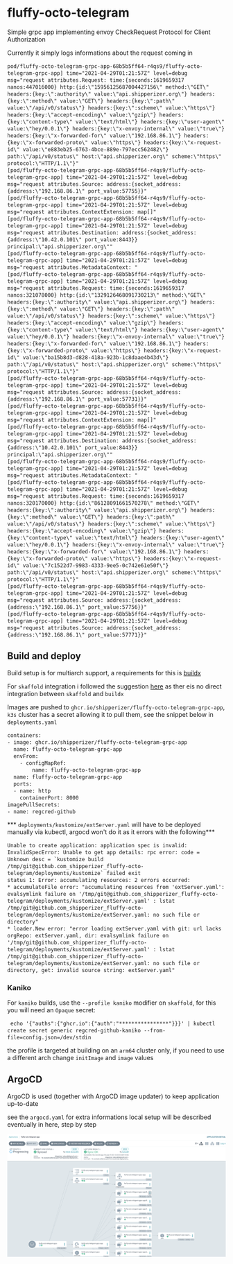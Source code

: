 # fluffy-octo-telegram

Simple grpc app implementing envoy CheckRequest Protocol for Client Authorization

Currently it simply logs informations about the request coming in

```
pod/fluffy-octo-telegram-grpc-app-68b5b5ff64-r4qs9/fluffy-octo-telegram-grpc-app] time="2021-04-29T01:21:57Z" level=debug msg="request attributes.Request: time:{seconds:1619659317 nanos:447016000} http:{id:\"15956125687004427156\" method:\"GET\" headers:{key:\":authority\" value:\"api.shipperizer.org\"} headers:{key:\":method\" value:\"GET\"} headers:{key:\":path\" value:\"/api/v0/status\"} headers:{key:\":scheme\" value:\"https\"} headers:{key:\"accept-encoding\" value:\"gzip\"} headers:{key:\"content-type\" value:\"text/html\"} headers:{key:\"user-agent\" value:\"hey/0.0.1\"} headers:{key:\"x-envoy-internal\" value:\"true\"} headers:{key:\"x-forwarded-for\" value:\"192.168.86.1\"} headers:{key:\"x-forwarded-proto\" value:\"https\"} headers:{key:\"x-request-id\" value:\"e883eb25-6763-4bce-889e-797ecc562482\"} path:\"/api/v0/status\" host:\"api.shipperizer.org\" scheme:\"https\" protocol:\"HTTP/1.1\"}"
[pod/fluffy-octo-telegram-grpc-app-68b5b5ff64-r4qs9/fluffy-octo-telegram-grpc-app] time="2021-04-29T01:21:57Z" level=debug msg="request attributes.Source: address:{socket_address:{address:\"192.168.86.1\" port_value:57755}}"
[pod/fluffy-octo-telegram-grpc-app-68b5b5ff64-r4qs9/fluffy-octo-telegram-grpc-app] time="2021-04-29T01:21:57Z" level=debug msg="request attributes.ContextExtension: map[]"
[pod/fluffy-octo-telegram-grpc-app-68b5b5ff64-r4qs9/fluffy-octo-telegram-grpc-app] time="2021-04-29T01:21:57Z" level=debug msg="request attributes.Destination: address:{socket_address:{address:\"10.42.0.101\" port_value:8443}} principal:\"api.shipperizer.org\""
[pod/fluffy-octo-telegram-grpc-app-68b5b5ff64-r4qs9/fluffy-octo-telegram-grpc-app] time="2021-04-29T01:21:57Z" level=debug msg="request attributes.MetadataContext: "
[pod/fluffy-octo-telegram-grpc-app-68b5b5ff64-r4qs9/fluffy-octo-telegram-grpc-app] time="2021-04-29T01:21:57Z" level=debug msg="request attributes.Request: time:{seconds:1619659317 nanos:321078000} http:{id:\"1329126468091730213\" method:\"GET\" headers:{key:\":authority\" value:\"api.shipperizer.org\"} headers:{key:\":method\" value:\"GET\"} headers:{key:\":path\" value:\"/api/v0/status\"} headers:{key:\":scheme\" value:\"https\"} headers:{key:\"accept-encoding\" value:\"gzip\"} headers:{key:\"content-type\" value:\"text/html\"} headers:{key:\"user-agent\" value:\"hey/0.0.1\"} headers:{key:\"x-envoy-internal\" value:\"true\"} headers:{key:\"x-forwarded-for\" value:\"192.168.86.1\"} headers:{key:\"x-forwarded-proto\" value:\"https\"} headers:{key:\"x-request-id\" value:\"ba15b8d3-d828-418a-923b-1c8daae4b43d\"} path:\"/api/v0/status\" host:\"api.shipperizer.org\" scheme:\"https\" protocol:\"HTTP/1.1\"}"
[pod/fluffy-octo-telegram-grpc-app-68b5b5ff64-r4qs9/fluffy-octo-telegram-grpc-app] time="2021-04-29T01:21:57Z" level=debug msg="request attributes.Source: address:{socket_address:{address:\"192.168.86.1\" port_value:57731}}"
[pod/fluffy-octo-telegram-grpc-app-68b5b5ff64-r4qs9/fluffy-octo-telegram-grpc-app] time="2021-04-29T01:21:57Z" level=debug msg="request attributes.ContextExtension: map[]"
[pod/fluffy-octo-telegram-grpc-app-68b5b5ff64-r4qs9/fluffy-octo-telegram-grpc-app] time="2021-04-29T01:21:57Z" level=debug msg="request attributes.Destination: address:{socket_address:{address:\"10.42.0.101\" port_value:8443}} principal:\"api.shipperizer.org\""
[pod/fluffy-octo-telegram-grpc-app-68b5b5ff64-r4qs9/fluffy-octo-telegram-grpc-app] time="2021-04-29T01:21:57Z" level=debug msg="request attributes.MetadataContext: "
[pod/fluffy-octo-telegram-grpc-app-68b5b5ff64-r4qs9/fluffy-octo-telegram-grpc-app] time="2021-04-29T01:21:57Z" level=debug msg="request attributes.Request: time:{seconds:1619659317 nanos:320170000} http:{id:\"86128091661570278\" method:\"GET\" headers:{key:\":authority\" value:\"api.shipperizer.org\"} headers:{key:\":method\" value:\"GET\"} headers:{key:\":path\" value:\"/api/v0/status\"} headers:{key:\":scheme\" value:\"https\"} headers:{key:\"accept-encoding\" value:\"gzip\"} headers:{key:\"content-type\" value:\"text/html\"} headers:{key:\"user-agent\" value:\"hey/0.0.1\"} headers:{key:\"x-envoy-internal\" value:\"true\"} headers:{key:\"x-forwarded-for\" value:\"192.168.86.1\"} headers:{key:\"x-forwarded-proto\" value:\"https\"} headers:{key:\"x-request-id\" value:\"7c1522d7-9983-4333-9ee5-0c742e61e50f\"} path:\"/api/v0/status\" host:\"api.shipperizer.org\" scheme:\"https\" protocol:\"HTTP/1.1\"}"
[pod/fluffy-octo-telegram-grpc-app-68b5b5ff64-r4qs9/fluffy-octo-telegram-grpc-app] time="2021-04-29T01:21:57Z" level=debug msg="request attributes.Source: address:{socket_address:{address:\"192.168.86.1\" port_value:57756}}"
[pod/fluffy-octo-telegram-grpc-app-68b5b5ff64-r4qs9/fluffy-octo-telegram-grpc-app] time="2021-04-29T01:21:57Z" level=debug msg="request attributes.Source: address:{socket_address:{address:\"192.168.86.1\" port_value:57771}}"
```

## Build and deploy

Build setup is for multiarch support, a requirements for this is  [buildx](https://docs.docker.com/buildx/working-with-buildx/)

For `skaffold` integration i followed the suggestion [here](https://github.com/GoogleContainerTools/skaffold/tree/master/examples/custom-buildx) as ther eis no direct integration between `skaffold` and `buildx`


Images are pushed to `ghcr.io/shipperizer/fluffy-octo-telegram-grpc-app`, `k3s` cluster has a secret allowing it to pull them, see the snippet below in `deployments.yaml`

```
containers:
- image: ghcr.io/shipperizer/fluffy-octo-telegram-grpc-app
  name: fluffy-octo-telegram-grpc-app
  envFrom:
    - configMapRef:
        name: fluffy-octo-telegram-grpc-app
  name: fluffy-octo-telegram-grpc-app
  ports:
  - name: http
    containerPort: 8000
imagePullSecrets:
- name: regcred-github
```


*** `deployments/kustomize/extServer.yaml` will have to be deployed manually via kubectl, argocd won't do it as it errors with the following***
```
Unable to create application: application spec is invalid: InvalidSpecError: Unable to get app details: rpc error: code =
Unknown desc = `kustomize build /tmp/git@github.com_shipperizer_fluffy-octo-telegram/deployments/kustomize` failed exit
status 1: Error: accumulating resources: 2 errors occurred:
* accumulateFile error: "accumulating resources from 'extServer.yaml': evalsymlink failure on '/tmp/git@github.com_shipperizer_fluffy-octo-telegram/deployments/kustomize/extServer.yaml' : lstat /tmp/git@github.com_shipperizer_fluffy-octo-telegram/deployments/kustomize/extServer.yaml: no such file or directory"
* loader.New error: "error loading extServer.yaml with git: url lacks orgRepo: extServer.yaml, dir: evalsymlink failure on '/tmp/git@github.com_shipperizer_fluffy-octo-telegram/deployments/kustomize/extServer.yaml' : lstat /tmp/git@github.com_shipperizer_fluffy-octo-telegram/deployments/kustomize/extServer.yaml: no such file or directory, get: invalid source string: extServer.yaml"
```


### Kaniko

For `kaniko` builds, use the `--profile kaniko` modifier on `skaffold`, for this you will need an `Opaque` secret:

```
 echo '{"auths":{"ghcr.io":{"auth":"****************"}}}' | kubectl create secret generic regcred-github-kaniko --from-file=config.json=/dev/stdin
 ```

the profile is targeted at building on an `arm64` cluster only, if you need to use a different arch change `initImage` and `image` values

## ArgoCD

ArgoCD is used (together with ArgoCD image updater) to keep application up-to-date

see the `argocd.yaml` for extra informations
local setup will be described eventually in here, step by step

![ArgoCD](docs/argocd.png)
